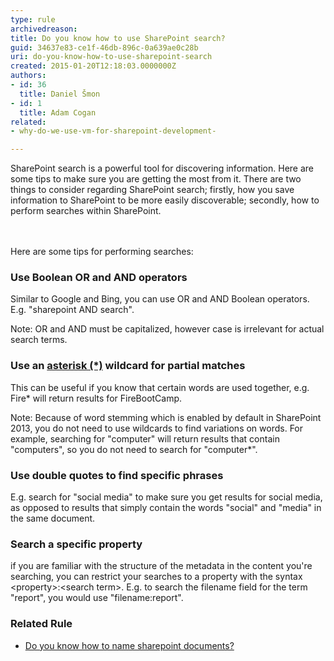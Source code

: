 ```yaml
---
type: rule
archivedreason: 
title: Do you know how to use SharePoint search?
guid: 34637e83-ce1f-46db-896c-0a639ae0c28b
uri: do-you-know-how-to-use-sharepoint-search
created: 2015-01-20T12:18:03.0000000Z
authors:
- id: 36
  title: Daniel Šmon
- id: 1
  title: Adam Cogan
related:
- why-do-we-use-vm-for-sharepoint-development-

---
```



​SharePoint search is a powerful tool for discovering information. Here are some tips to make sure you are getting the most from it. There are two things to consider regarding SharePoint search; firstly, how you save information to SharePoint to be more easily discoverable; secondly, how to perform searches within SharePoint.&#160;​<br>
<br><excerpt class='endintro'></excerpt><br>
<p class="ssw15-rteElement-P">​​Here are some tips for performing searches&#58;<br></p><h3 class="ssw15-rteElement-H3"> Use Boolean OR and AND operators</h3><p>Similar to Google and Bing, you can use&#160;OR and AND&#160;Boolean operators. E.g. &quot;sharepoint AND search&quot;.</p><p class="ssw15-rteElement-GreyBox">Note&#58; OR and AND must be capitalized, however case is irrelevant for actual search terms.<br></p><h3 class="ssw15-rteElement-H3"> Use an  
   <a href="http&#58;//en.wikipedia.org/wiki/Asterisk"> asterisk (*)</a> wildcard for partial matches</h3><p>This can&#160;be useful if you know that certain words are used together,&#160;e.g. Fire* will return results for FireBootCamp.</p><p class="ssw15-rteElement-GreyBox">Note&#58;&#160;Because of word stemming&#160;which is enabled by default&#160;in SharePoint 2013, you do not need to&#160;use wildcards to find variations on words. For example, searching for&#160;&quot;computer&quot; will return&#160;results that contain &quot;computers&quot;, so you do not need to search for&#160;&quot;computer*&quot;.&#160;<br></p><h3 class="ssw15-rteElement-H3"> Use double quotes to find specific phrases</h3><p>E.g. search for &quot;social media&quot; to make sure you get results for social media, as opposed to results that simply contain the words &quot;social&quot; and &quot;media&quot; in the same document.<br></p><h3 class="ssw15-rteElement-H3"> Search a specific property&#160;<br></h3><p>if you are familiar with the structure of the metadata in the content you're searching, y​ou can restrict your searches to a property with the syntax &lt;property&gt;&#58;&lt;search term&gt;. E.g. to search the filename field for the term &quot;report&quot;, you would use &quot;filename&#58;report&quot;.<br></p><div><h3 class="ssw15-rteElement-H3">Related Rule<br></h3><ul class="ssw15-rteElement-P"><li>
         <a href="/_layouts/15/FIXUPREDIRECT.ASPX?WebId=3dfc0e07-e23a-4cbb-aac2-e778b71166a2&amp;TermSetId=07da3ddf-0924-4cd2-a6d4-a4809ae20160&amp;TermId=281372de-6277-4797-8454-e285cfe02bdf">Do you know how to name sharepoint documents?</a>​<br></li></ul></div>


